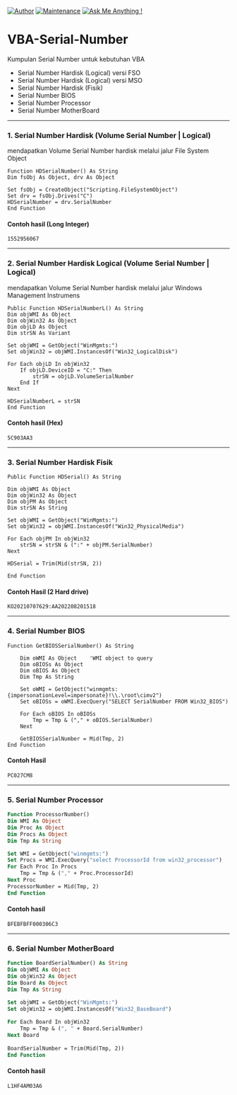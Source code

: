 [![Author](https://img.shields.io/badge/author-Andi%20Setiadi-lightgrey.svg?colorB=1D63DC&style=flat-square)]()
[![Maintenance](https://img.shields.io/badge/Maintained%3F-yes-green.svg)](https://GitHub.com/ba5tz/StrapDown.js/graphs/commit-activity)
[![Ask Me Anything !](https://img.shields.io/badge/Ask%20me-anything-1abc9c.svg)](https://s.id/setiadi)

# VBA-Serial-Number
Kumpulan Serial Number untuk kebutuhan VBA

- Serial Number Hardisk (Logical) versi FSO  
- Serial Number Hardisk (Logical) versi MSO
- Serial Number Hardisk (Fisik)
- Serial Number BIOS
- Serial Number Processor
- Serial Number MotherBoard

---
### 1. Serial Number Hardisk (Volume Serial Number | Logical)
mendapatkan Volume Serial Number hardisk melalui jalur File System Object 
```VB
Function HDSerialNumber() As String
Dim fsObj As Object, drv As Object

Set fsObj = CreateObject("Scripting.FileSystemObject")
Set drv = fsObj.Drives("C")
HDSerialNumber = drv.SerialNumber
End Function
```
#### Contoh hasil (Long Integer)
```
1552956067
```
---
### 2. Serial Number Hardisk Logical (Volume Serial Number | Logical)
mendapatkan Volume Serial Number hardisk melalui jalur Windows Management Instrumens
```VB
Public Function HDSerialNumberL() As String
Dim objWMI As Object
Dim objWin32 As Object
Dim objLD As Object
Dim strSN As Variant

Set objWMI = GetObject("WinMgmts:")
Set objWin32 = objWMI.InstancesOf("Win32_LogicalDisk")

For Each objLD In objWin32
    If objLD.DeviceID = "C:" Then
        strSN = objLD.VolumeSerialNumber
    End If
Next

HDSerialNumberL = strSN
End Function
```
#### Contoh hasil (Hex)
```
5C903AA3
```
---
### 3. Serial Number Hardisk Fisik
```VB
Public Function HDSerial() As String

Dim objWMI As Object
Dim objWin32 As Object
Dim objPM As Object
Dim strSN As String

Set objWMI = GetObject("WinMgmts:")
Set objWin32 = objWMI.InstancesOf("Win32_PhysicalMedia")

For Each objPM In objWin32
    strSN = strSN & (":" + objPM.SerialNumber)
Next

HDSerial = Trim(Mid(strSN, 2))
    
End Function
```
#### Contoh Hasil (2 Hard drive)
```
KO20210707629:AA202208201518
```

---
### 4. Serial Number BIOS
```VB
Function GetBIOSSerialNumber() As String
   
    Dim oWMI As Object    'WMI object to query
    Dim oBIOSs As Object
    Dim oBIOS As Object
    Dim Tmp As String

    Set oWMI = GetObject("winmgmts:{impersonationLevel=impersonate}!\\.\root\cimv2")
    Set oBIOSs = oWMI.ExecQuery("SELECT SerialNumber FROM Win32_BIOS")

    For Each oBIOS In oBIOSs
        Tmp = Tmp & ("," + oBIOS.SerialNumber)
    Next
    
    GetBIOSSerialNumber = Mid(Tmp, 2)
End Function
```
#### Contoh Hasil
```
PC027CM8
```
---
### 5. Serial Number Processor 
```vb
Function ProcessorNumber()
Dim WMI As Object
Dim Proc As Object
Dim Procs As Object
Dim Tmp As String

Set WMI = GetObject("winmgmts:")
Set Procs = WMI.ExecQuery("select ProcessorId from win32_processor")
For Each Proc In Procs
    Tmp = Tmp & ("," + Proc.ProcessorId)
Next Proc
ProcessorNumber = Mid(Tmp, 2)
End Function
```
#### Contoh hasil
```
BFEBFBFF000306C3
```

---
### 6. Serial Number MotherBoard
```vb
Function BoardSerialNumber() As String
Dim objWMI As Object
Dim objWin32 As Object
Dim Board As Object
Dim Tmp As String
        
Set objWMI = GetObject("WinMgmts:")
Set objWin32 = objWMI.InstancesOf("Win32_BaseBoard")

For Each Board In objWin32
    Tmp = Tmp & (", " + Board.SerialNumber)
Next Board
        
BoardSerialNumber = Trim(Mid(Tmp, 2))
End Function
```

#### Contoh hasil
```
L1HF4AM03A6
```
